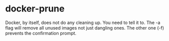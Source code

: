 # docker-prune
Docker, by itself, does not do any cleaning up. You need to tell it to. The -a flag will remove all unused images not just dangling ones. The other one (-f) prevents the confirmation prompt.
